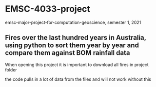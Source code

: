 
# EMSC-4033-project
emsc-major-project-for-computation-geoscience, semester 1, 2021

## Fires over the last hundred years in Australia, using python to sort them year by year and compare them against BOM rainfall data

When opening this project it is important to download all fires in project folder

the code pulls in a lot of data from the files and will not work without this
  
